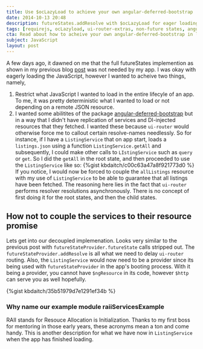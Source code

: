 ```yaml
---
title: Use $ocLazyLoad to achieve your own angular-deferred-bootstrap
date: 2014-10-13 20:48
description: futureStates.addResolve with $ocLazyLoad for eager loading
tags: [requirejs, ocLazyload, ui-router-extras, non-future states, angular-deferred-bootstrap, ng-deferred-bootstrap, RAII]
cta: Read about how to acheive your own angular-deferred-bootstrap in less than 100 lines of code
subject: JavaScript
layout: post
---
```


A few days ago, it dawned on me that the full futureStates implemention as shown in my previous blog [post](http://bardo.io/posts/oclazyload-future-states/) was not needed by my app. I was okay with eagerly loading the JavaScript, however I wanted to acheive two things, namely,

1. Restrict what JavaScript I wanted to load in the entire lifecyle of an app. To me, it was pretty deterministic what I wanted to load or not depending on a remote JSON resource.
2. I wanted some abilitites of the package [angular-deferred-bootstrap](https://github.com/philippd/angular-deferred-bootstrap) but in a way that I didn't have replication of services and DI-injected resources that they fetched. I wanted these because `ui-router` would otherwise force me to
callout certain resolve-names needlessly. So for instance, if I have a `ListingService` that on app start, loads 
a `listings.json` using a function `ListingService.getAll` and subsequently, I could make other calls to `LIstingService`
such as `query` or `get`. So I did the `getAll` in the root state, and then proceeded to use the `ListingService` like so:
{%gist kbdaitch/c00c63a47a8f921773d0 %}
 If you notice, I would now be forced to couple the `allListings` resource with my use of `ListingService` to be able to guarantee that all listings have been fetched. The reasoning here lies in the fact that `ui-router` performs resolver
 resolutions asynchronously. There is no concept of first doing it for the root states, and then the child states.

## How not to couple the services to their resource promise  ##

Lets get into our decoupled implemenation. Looks very similar to the previous post with `futureStateProvider.futureState` calls stripped out. The `futureStateProvider.addResolve` is all what we need to delay `ui-router` routing.
Also, the `ListingService` would now need to be a provider since its being used with `futureStateProvider` in the app's
booting process. With it being a provider, you cannot have `$ngResource` in its code, however `$http` can serve you as well
hopefully.

{%gist kbdaitch/35b51979d7e1291ef34b %}

### Why name our example module raiiServicesExample ###
RAII stands for Resouce Allocation is Initialization. Thanks to my first boss for mentoring in those early years, these acronyms mean a ton and come handy. This is another description for what we have now in `ListingService` when the app has finished loading.
